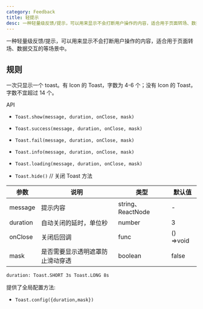 ```yaml
---
category: Feedback
title: 轻提示
desc: 一种轻量级反馈/提示，可以用来显示不会打断用户操作的内容，适合用于页面转场、数据交互的等场景中。
---
```


一种轻量级反馈/提示，可以用来显示不会打断用户操作的内容，适合用于页面转场、数据交互的等场景中。

## 规则

一次只显示一个 toast。有 Icon 的 Toast，字数为 4-6 个；没有 Icon 的 Toast，字数不宜超过 14 个。

<DEMO>

API

- `Toast.show(message, duration, onClose, mask)`

- `Toast.success(message, duration, onClose, mask)`

- `Toast.fail(message, duration, onClose, mask)`

- `Toast.info(message, duration, onClose, mask)`

- `Toast.loading(message, duration, onClose, mask)`

- `Toast.hide()` // 关闭 Toast 方法

| 参数     | 说明                             | 类型              | 默认值    |
| -------- | -------------------------------- | ----------------- | --------- |
| message  | 提示内容                         | string、ReactNode | -         |
| duration | 自动关闭的延时，单位秒           | number            | 3         |
| onClose  | 关闭后回调                       | func              | () =>void |
| mask     | 是否需要显示透明遮罩防止滑动穿透 | boolean           | false     |

`duration: Toast.SHORT 3s Toast.LONG 8s`

提供了全局配置方法:

- `Toast.config({duration,mask})`
